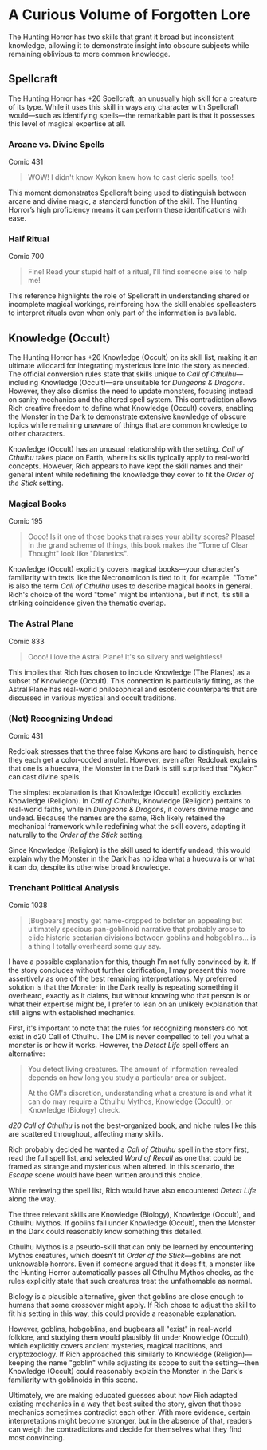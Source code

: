 # A Curious Volume of Forgotten Lore

The Hunting Horror has two skills that grant it broad but inconsistent knowledge, allowing it to demonstrate insight into obscure subjects while remaining oblivious to more common knowledge.

## Spellcraft

The Hunting Horror has +26 Spellcraft, an unusually high skill for a creature of its type. While it uses this skill in ways any character with Spellcraft would—such as identifying spells—the remarkable part is that it possesses this level of magical expertise at all.

### Arcane vs. Divine Spells

Comic 431

> WOW! I didn't know Xykon knew how to cast cleric spells, too!

This moment demonstrates Spellcraft being used to distinguish between arcane and divine magic, a standard function of the skill. The Hunting Horror’s high proficiency means it can perform these identifications with ease.

### Half Ritual

Comic 700

> Fine! Read your stupid half of a ritual, I'll find someone else to help me!

This reference highlights the role of Spellcraft in understanding shared or incomplete magical workings, reinforcing how the skill enables spellcasters to interpret rituals even when only part of the information is available.

## Knowledge (Occult)

The Hunting Horror has +26 Knowledge (Occult) on its skill list, making it an ultimate wildcard for integrating mysterious lore into the story as needed. The official conversion rules state that skills unique to *Call of Cthulhu*—including Knowledge (Occult)—are unsuitable for *Dungeons & Dragons*. However, they also dismiss the need to update monsters, focusing instead on sanity mechanics and the altered spell system. This contradiction allows Rich creative freedom to define what Knowledge (Occult) covers, enabling the Monster in the Dark to demonstrate extensive knowledge of obscure topics while remaining unaware of things that are common knowledge to other characters.

Knowledge (Occult) has an unusual relationship with the setting. *Call of Cthulhu* takes place on Earth, where its skills typically apply to real-world concepts. However, Rich appears to have kept the skill names and their general intent while redefining the knowledge they cover to fit the *Order of the Stick* setting.

### Magical Books

Comic 195

> Oooo! Is it one of those books that raises your ability scores?
> Please! In the grand scheme of things, this book makes the "Tome of Clear Thought" look like "Dianetics".

Knowledge (Occult) explicitly covers magical books—your character's familiarity with texts like the Necronomicon is tied to it, for example. "Tome" is also the term *Call of Cthulhu* uses to describe magical books in general. Rich's choice of the word "tome" might be intentional, but if not, it’s still a striking coincidence given the thematic overlap.

### The Astral Plane

Comic 833

> Oooo! I love the Astral Plane! It's so silvery and weightless!

This implies that Rich has chosen to include Knowledge (The Planes) as a subset of Knowledge (Occult). This connection is particularly fitting, as the Astral Plane has real-world philosophical and esoteric counterparts that are discussed in various mystical and occult traditions.

### (Not) Recognizing Undead

Comic 431

Redcloak stresses that the three false Xykons are hard to distinguish, hence they each get a color-coded amulet. However, even after Redcloak explains that one is a huecuva, the Monster in the Dark is still surprised that "Xykon" can cast divine spells.

The simplest explanation is that Knowledge (Occult) explicitly excludes Knowledge (Religion). In *Call of Cthulhu*, Knowledge (Religion) pertains to real-world faiths, while in *Dungeons & Dragons*, it covers divine magic and undead. Because the names are the same, Rich likely retained the mechanical framework while redefining what the skill covers, adapting it naturally to the *Order of the Stick* setting.

Since Knowledge (Religion) is the skill used to identify undead, this would explain why the Monster in the Dark has no idea what a huecuva is or what it can do, despite its otherwise broad knowledge.

### Trenchant Political Analysis

Comic 1038

> [Bugbears] mostly get name-dropped to bolster an appealing but ultimately specious pan-goblinoid narrative that probably arose to elide historic sectarian divisions between goblins and hobgoblins... is a thing I totally overheard some guy say.

I have a possible explanation for this, though I’m not fully convinced by it. If the story concludes without further clarification, I may present this more assertively as one of the best remaining interpretations. My preferred solution is that the Monster in the Dark really is repeating something it overheard, exactly as it claims, but without knowing who that person is or what their expertise might be, I prefer to lean on an unlikely explanation that still aligns with established mechanics.

First, it's important to note that the rules for recognizing monsters do not exist in d20 Call of Cthulhu. The DM is never compelled to tell you what a monster is or how it works. However, the *Detect Life* spell offers an alternative:

> You detect living creatures. The amount of information revealed depends on how long you study a particular area or subject.
>
> At the GM's discretion, understanding what a creature is and what it can do may require a Cthulhu Mythos, Knowledge (Occult), or Knowledge (Biology) check.

*d20 Call of Cthulhu* is not the best-organized book, and niche rules like this are scattered throughout, affecting many skills.

Rich probably decided he wanted a *Call of Cthulhu* spell in the story first, read the full spell list, and selected *Word of Recall* as one that could be framed as strange and mysterious when altered. In this scenario, the *Escape* scene would have been written around this choice. &#x20;

While reviewing the spell list, Rich would have also encountered *Detect Life* along the way.

The three relevant skills are Knowledge (Biology), Knowledge (Occult), and Cthulhu Mythos. If goblins fall under Knowledge (Occult), then the Monster in the Dark could reasonably know something this detailed.

Cthulhu Mythos is a pseudo-skill that can only be learned by encountering Mythos creatures, which doesn’t fit *Order of the Stick*—goblins are not unknowable horrors. Even if someone argued that it does fit, a monster like the Hunting Horror automatically passes all Cthulhu Mythos checks, as the rules explicitly state that such creatures treat the unfathomable as normal.

Biology is a plausible alternative, given that goblins are close enough to humans that some crossover might apply. If Rich chose to adjust the skill to fit his setting in this way, this could provide a reasonable explanation.

However, goblins, hobgoblins, and bugbears all "exist" in real-world folklore, and studying them would plausibly fit under Knowledge (Occult), which explicitly covers ancient mysteries, magical traditions, and cryptozoology. If Rich approached this similarly to Knowledge (Religion)—keeping the name "goblin" while adjusting its scope to suit the setting—then Knowledge (Occult) could reasonably explain the Monster in the Dark's familiarity with goblinoids in this scene.

Ultimately, we are making educated guesses about how Rich adapted existing mechanics in a way that best suited the story, given that those mechanics sometimes contradict each other. With more evidence, certain interpretations might become stronger, but in the absence of that, readers can weigh the contradictions and decide for themselves what they find most convincing.
